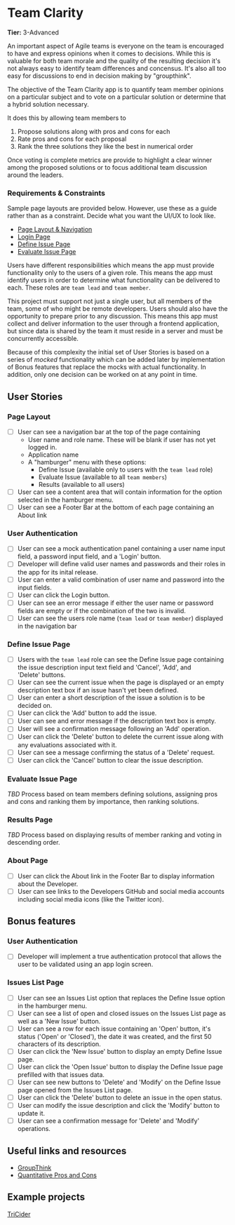 # Team Clarity

**Tier:** 3-Advanced

An important aspect of Agile teams is everyone on the team is encouraged to
have and express opinions when it comes to decisions. While this is valuable
for both team morale and the quality of the resulting decision it's not always
easy to identify team differences and concensus. It's also all too easy for
discussions to end in decision making by "groupthink".

The objective of the Team Clarity app is to quantify team member opinions on
a particular subject and to vote on a particular solution or determine that
a hybrid solution necessary.

It does this by allowing team members to 

1. Propose solutions along with pros and cons for each
2. Rate pros and cons for each proposal
3. Rank the three solutions they like the best in numerical order

Once voting is complete metrics are provide to highlight a clear winner among
the proposed solutions or to focus additional team discussion around the
leaders.

### Requirements & Constraints

Sample page layouts are provided below. However, use these as a guide rather
than as a constraint. Decide what you want the UI/UX to look like.

- [Page Layout & Navigation](./assets/Team-Clarity-Page-Layout-and-Navigation.png)
- [Login Page](./assets/Team-Clarity-Login-Page.png)
- [Define Issue Page](./assets/Team-Clarity-Define-Issue-Page.png)
- [Evaluate Issue Page](./assets/Team-Clarity-Evaluate-Issue-Page.png)

Users have different responsibilities which means the app must provide 
functionality only to the users of a given role. This means the app must
identify users in order to determine what functionality can be delivered to
each. These roles are `team lead` and `team member`. 

This project must support not just a single user, but all members of the team,
some of who might be remote developers. Users should also have the opportunity 
to prepare prior to any discussion. This means this app must collect and
deliver information to the user through a frontend application, but since data
is shared by the team it must reside in a server and must be concurrently
accessible.

Because of this complexity the initial set of User Stories is based on a series
of _mocked_ functionality which can be added later by implementation of 
Bonus features that replace the mocks with actual functionality. In addition,
only one decision can be worked on at any point in time.

## User Stories

### Page Layout
-   [ ] User can see a navigation bar at the top of the page containing
    - User name and role name. These will be blank if user has not yet
logged in.
    - Application name
    - A "hamburger" menu with these options:
       - Define Issue (available only to users with the `team lead` role)
       - Evaluate Issue (available to all `team members`)
       - Results (available to all users)
-   [ ] User can see a content area that will contain information for the 
option selected in the hamburger menu.
-   [ ] User can see a Footer Bar at the bottom of each page containing an
About link

### User Authentication
-   [ ] User can see a mock authentication panel containing a user name 
input field, a password input field, and a 'Login' button.
-   [ ] Developer will define valid user names and passwords and their roles
in the app for its inital release.
-   [ ] User can enter a valid combination of user name and password into the
input fields.
-   [ ] User can click the Login button.
-   [ ] User can see an error message if either the user name or password fields
are empty or if the combination of the two is invalid.
-   [ ] User can see the users role name (`team lead` or `team member`)
displayed in the navigation bar

### Define Issue Page
-   [ ] Users with the `team lead` role can see the Define Issue page
containing the issue description input text field and 'Cancel', 'Add', and  
'Delete' buttons.
-   [ ] User can see the current issue when the page is displayed or an empty
description text box if an issue hasn't yet been defined.
-   [ ] User can enter a short description of the issue a solution is to be 
decided on.
-   [ ] User can click the 'Add' button to add the issue.
-   [ ] User can see and error message if the description text box is empty.
-   [ ] User will see a confirmation message following an 'Add' operation.
-   [ ] User can click the 'Delete' button to delete the current issue along
with any evaluations associated with it.
-   [ ] User can see a message confirming the status of a 'Delete' request.
-   [ ] User can click the 'Cancel' button to clear the issue description.

### Evaluate Issue Page
*_TBD_* Process based on team members defining solutions, assigning pros and cons and ranking them
by importance, then ranking solutions.

### Results Page
*_TBD_* Process based on displaying results of member ranking and voting in descending order.

### About Page
-   [ ] User can click the About link in the Footer Bar to display information
about the Developer.
-   [ ] User can see links to the Developers GitHub and social media accounts 
including social media icons (like the Twitter icon).

## Bonus features

### User Authentication
-   [ ] Developer will implement a true authentication protocol that allows
the user to be validated using an app login screen.

### Issues List Page
-   [ ] User can see an Issues List option that replaces the Define Issue
option in the hamburger menu. 
-   [ ] User can see a list of open and closed issues on the Issues List page
as well as a 'New Issue' button.
-   [ ] User can see a row for each issue containing an 'Open' button, it's
status ('Open' or 'Closed'), the date it was created, and the first 50
characters of its description.
-   [ ] User can click the 'New Issue' button to display an empty Define Issue page.
-   [ ] User can click the 'Open Issue' button to display the Define Issue page
prefilled with that issues data.
-   [ ] User can see new buttons to 'Delete' and 'Modify' on the Define Issue 
page opened from the Issues List page.
-   [ ] User can click the 'Delete' button to delete an issue in the open
status.
-   [ ] User can modify the issue description and click the 'Modify' button
to update it.
-   [ ] User can see a confirmation message for 'Delete' and 'Modify'
operations.

## Useful links and resources

- [GroupThink](https://www.psychologytoday.com/us/basics/groupthink)
- [Quantitative Pros and Cons](https://www.mindtools.com/pages/article/newTED_05.htm)

## Example projects

[TriCider](https://www.tricider.com/)
